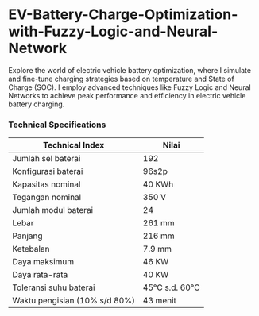 # EV-Battery-Charge-Optimization-with-Fuzzy-Logic-and-Neural-Network
Explore the world of electric vehicle battery optimization, where I simulate and fine-tune charging strategies based on temperature and State of Charge (SOC). I employ advanced techniques like Fuzzy Logic and Neural Networks to achieve peak performance and efficiency in electric vehicle battery charging.
### Technical Specifications

| Technical Index | Nilai |
|---|---|
| Jumlah sel baterai | 192 |
| Konfigurasi baterai | 96s2p |
| Kapasitas nominal | 40 KWh |
| Tegangan nominal | 350 V |
| Jumlah modul baterai | 24 |
| Lebar | 261 mm |
| Panjang | 216 mm |
| Ketebalan | 7.9 mm |
| Daya maksimum | 46 KW |
| Daya rata-rata | 40 KW |
| Toleransi suhu baterai | 45°C s.d. 60°C |
| Waktu pengisian (10% s/d 80%) | 43 menit |
